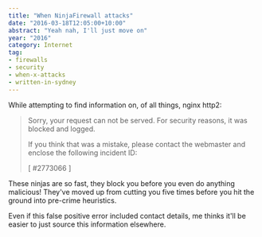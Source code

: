 ```yaml
---
title: "When NinjaFirewall attacks"
date: "2016-03-18T12:05:00+10:00"
abstract: "Yeah nah, I'll just move on"
year: "2016"
category: Internet
tag:
- firewalls
- security
- when-x-attacks
- written-in-sydney
---
```

While attempting to find information on, of all things, nginx http2:

> Sorry, your request can not be served.
> For security reasons, it was blocked and logged.
>
> If you think that was a mistake, please contact the
> webmaster and enclose the following incident ID:
>
>[ #2773066 ]

These ninjas are so fast, they block you before you even do anything malicious! They've moved up from cutting you five times before you hit the ground into pre-crime heuristics.

Even if this false positive error included contact details, me thinks it'll be easier to just source this information elsewhere.


